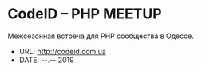 # CodeID – PHP MEETUP

Межсезонная встреча для PHP сообщества в Одессе.

* URL: http://codeid.com.ua
* DATE: --.--.2019
